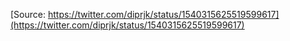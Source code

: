 [Source: https://twitter.com/diprjk/status/1540315625519599617](https://twitter.com/diprjk/status/1540315625519599617)